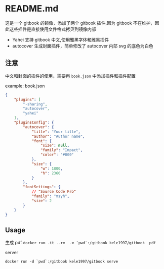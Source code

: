 # README.md

这是一个 gitbook 的镜像，添加了两个 gitbook 插件,因为 gitbook 不在维护，因此这些插件是直接使用文件格式拷贝到镜像内部

- Yahei 支持 gitbook 中文,使用雅黑字体和雅黑插件
- autocover 生成封面插件，简单修改了 autocover 内部 svg 的底色为白色


## 注意
中文和封面的插件的使用，需要再 `book.json` 中添加插件和插件配置


example:
book.json 

```json
{
    "plugins": [
        "-sharing",
        "autocover",
		"yahei"
    ],
    "pluginsConfig": {
        "autocover": {
            "title": "Your title",
            "author": "Author name",
            "font": {
                "size": null,
                "family": "Impact",
                "color": "#000"
            },
            "size": {
                "w": 1800,
                "h": 2360
            }
        },
		"fontSettings": {
			// "Source Code Pro"
			"family": "msyh",
			"size": 2
		}
    }
}
```


## Usage

生成 pdf 
```docker run -it --rm  -v `pwd`:/gitbook kele1997/gitbook  pdf```

server

```docker run -d `pwd`:/gitbook kele1997/gitbook serve```


